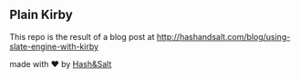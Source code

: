 ## Plain Kirby

This repo is the result of a blog post at http://hashandsalt.com/blog/using-slate-engine-with-kirby

made with ♥ by [Hash&Salt](https://www.hashandsalt.com)
